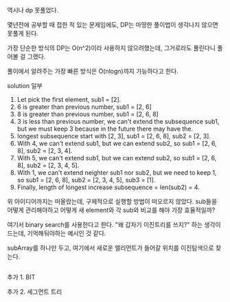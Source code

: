 역시나 dp 못풀었다.

몇년전에 공부할 때 접한 적 있는 문제임에도, DP는 마땅한 풀이법이 생각나지 않으면 못풀게 된다.

가장 단순한 방식의 DP는 O(n^2)이라 사용하지 않으려했는데, 그거로라도 풀린다니 풀어볼 걸 그랬다.

풀이에서 알려주는 가장 빠른 방식은 O(nlogn)까지 가능하다고 한다.

solution 일부

1. Let pick the first element, sub1 = [2].
2. 6 is greater than previous number, sub1 = [2, 6]
3. 8 is greater than previous number, sub1 = [2, 6, 8]
4. 3 is less than previous number, we can't extend the subsequence sub1, but we must keep 3 because in the future there may have the.
5. longest subsequence start with [2, 3], sub1 = [2, 6, 8], sub2 = [2, 3].
6. With 4, we can't extend sub1, but we can extend sub2, so sub1 = [2, 6, 8], sub2 = [2, 3, 4].
7. With 5, we can't extend sub1, but we can extend sub2, so sub1 = [2, 6, 8], sub2 = [2, 3, 4, 5].
8. With 1, we can't extend neighter sub1 nor sub2, but we need to keep 1, so sub1 = [2, 6, 8], sub2 = [2, 3, 4, 5], sub3 = [1].
9. Finally, length of longest increase subsequence = len(sub2) = 4.

위 아이디어까지는 떠올랐는데, 구체적으로 실행할 방법이 떠오르지 않았다.
sub들을 어떻게 관리해야하고 어떻게 새 element와 각 sub와 비교를 해야 가장 효율적일까?

여기서 binary search를 사용한다고 한다.
"왜 갑자기 이진트리를 쓰지?" 하는 생각이 드는데, 기억해둬야하는 예시인 것 같다.

subArray를 하나만 두고, 여기에서 새로운 엘리먼트가 들어갈 위치를 이진탐색으로 찾는다.

```js


```



추가 1. BIT


추가 2. 세그먼트 트리